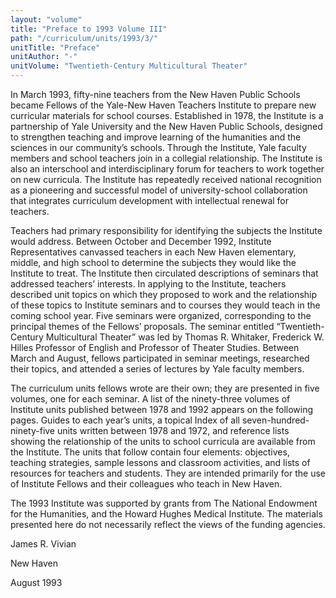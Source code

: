 ```yaml
---
layout: "volume"
title: "Preface to 1993 Volume III"
path: "/curriculum/units/1993/3/"
unitTitle: "Preface"
unitAuthor: "-"
unitVolume: "Twentieth-Century Multicultural Theater"
---
```

<body>
<p>
In March 1993, fifty-nine teachers from the New Haven Public Schools became Fellows of the Yale-New Haven Teachers Institute to prepare new curricular materials for school courses. Established in 1978, the Institute is a partnership of Yale University and the New Haven Public Schools, designed to strengthen teaching and improve learning of the humanities and the sciences in our community’s schools. Through the Institute, Yale faculty members and school teachers join in a collegial relationship. The Institute is also an interschool and interdisciplinary forum for teachers to work together on new curricula. The Institute has repeatedly received national recognition as a pioneering and successful model of university-school collaboration that integrates curriculum development with intellectual renewal for teachers.
</p>
<p>
Teachers had primary responsibility for identifying the subjects the Institute would address. Between October and December 1992, Institute Representatives canvassed teachers in each New Haven elementary, middle, and high school to determine the subjects they would like the Institute to treat. The Institute then circulated descriptions of seminars that addressed teachers’ interests. In applying to the Institute, teachers described unit topics on which they proposed to work and the relationship of these topics to Institute seminars and to courses they would teach in the coming school year. Five seminars were organized, corresponding to the principal themes of the Fellows’ proposals. The seminar entitled “Twentieth-Century Multicultural Theater” was led by Thomas R. Whitaker, Frederick W. Hilles Professor of English and Professor of Theater Studies. Between March and August, fellows participated in seminar meetings, researched their topics, and attended a series of lectures by Yale faculty members.
</p>
<p>
The curriculum units fellows wrote are their own; they are presented in five volumes, one for each seminar. A list of the ninety-three volumes of Institute units published between 1978 and 1992 appears on the following pages. Guides to each year’s units, a topical Index of all seven-hundred-ninety-five units written between 1978 and 1972, and reference lists showing the relationship of the units to school curricula are available from the Institute. The units that follow contain four elements: objectives, teaching strategies, sample lessons and classroom activities, and lists of resources for teachers and students. They are intended primarily for the use of Institute Fellows and their colleagues who teach in New Haven.
</p>
<p>
The 1993 Institute was supported by grants from The National Endowment for the Humanities, and the Howard Hughes Medical Institute. The materials presented here do not necessarily reflect the views of the funding agencies.
</p>
<p>
James R. Vivian
</p>
<p>
New Haven
</p>
<p>
August 1993
</p>
</body>